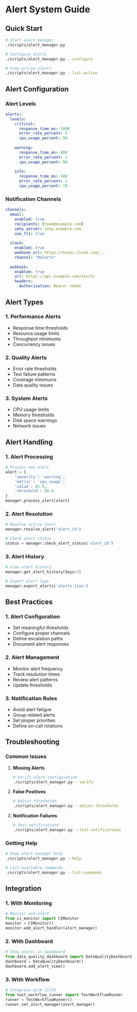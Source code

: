# Alert System Guide

## Quick Start
```bash
# Start alert manager
./scripts/alert_manager.py

# Configure alerts
./scripts/alert_manager.py --configure

# View active alerts
./scripts/alert_manager.py --list-active
```

## Alert Configuration

### Alert Levels
```yaml
alerts:
  levels:
    critical:
      response_time_ms: 1000
      error_rate_percent: 5
      cpu_usage_percent: 90
      
    warning:
      response_time_ms: 800
      error_rate_percent: 2
      cpu_usage_percent: 80
      
    info:
      response_time_ms: 500
      error_rate_percent: 1
      cpu_usage_percent: 70
```

### Notification Channels
```yaml
channels:
  email:
    enabled: true
    recipients: [team@example.com]
    smtp_server: smtp.example.com
    use_tls: true
    
  slack:
    enabled: true
    webhook_url: https://hooks.slack.com/...
    channel: "#alerts"
    
  webhook:
    enabled: true
    url: https://api.example.com/alerts
    headers:
      Authorization: Bearer token
```

## Alert Types

### 1. Performance Alerts
- Response time thresholds
- Resource usage limits
- Throughput minimums
- Concurrency issues

### 2. Quality Alerts
- Error rate thresholds
- Test failure patterns
- Coverage minimums
- Data quality issues

### 3. System Alerts
- CPU usage limits
- Memory thresholds
- Disk space warnings
- Network issues

## Alert Handling

### 1. Alert Processing
```python
# Process new alert
alert = {
    'severity': 'warning',
    'metric': 'cpu_usage',
    'value': 85.5,
    'threshold': 80.0
}
manager.process_alert(alert)
```

### 2. Alert Resolution
```python
# Resolve active alert
manager.resolve_alert('alert_id')

# Check alert status
status = manager.check_alert_status('alert_id')
```

### 3. Alert History
```python
# View alert history
manager.get_alert_history(days=7)

# Export alert logs
manager.export_alerts('alerts.json')
```

## Best Practices

### 1. Alert Configuration
- Set meaningful thresholds
- Configure proper channels
- Define escalation paths
- Document alert responses

### 2. Alert Management
- Monitor alert frequency
- Track resolution times
- Review alert patterns
- Update thresholds

### 3. Notification Rules
- Avoid alert fatigue
- Group related alerts
- Set proper priorities
- Define on-call rotations

## Troubleshooting

### Common Issues
1. **Missing Alerts**
   ```bash
   # Verify alert configuration
   ./scripts/alert_manager.py --verify
   ```

2. **False Positives**
   ```bash
   # Adjust thresholds
   ./scripts/alert_manager.py --adjust-thresholds
   ```

3. **Notification Failures**
   ```bash
   # Test notifications
   ./scripts/alert_manager.py --test-notifications
   ```

### Getting Help
```bash
# Show alert manager help
./scripts/alert_manager.py --help

# List available commands
./scripts/alert_manager.py --list-commands
```

## Integration

### 1. With Monitoring
```python
# Monitor and alert
from ci_monitor import CIMonitor
monitor = CIMonitor()
monitor.add_alert_handler(alert_manager)
```

### 2. With Dashboard
```python
# Show alerts in dashboard
from data_quality_dashboard import DataQualityDashboard
dashboard = DataQualityDashboard()
dashboard.add_alert_view()
```

### 3. With Workflow
```python
# Integrate with CI/CD
from test_workflow_runner import TestWorkflowRunner
runner = TestWorkflowRunner()
runner.set_alert_manager(alert_manager)
```
